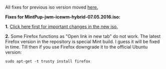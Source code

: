 All fixes for previous iso version moved [here.](https://github.com/MintPup/MintPup-Trusty/issues/2)

**Fixes for MintPup-jwm-icewm-hybrid-07.05.2016.iso:**

**1.** [Click here first for important changes in the new iso.](https://github.com/MintPup/MintPup-Trusty/issues/1)

**2.** Some Firefox functions as "Open link in new tab" do not work. The latest Firefox version in the repository is special Mint build. I guess it will be fixed in time. Till then if you use Firefox downgrade it to the official Ubuntu version:
```
sudo apt-get -t trusty install firefox

```
